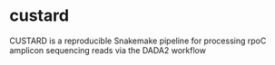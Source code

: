 # custard
CUSTARD is a reproducible Snakemake pipeline for processing rpoC amplicon sequencing reads via the DADA2 workflow
